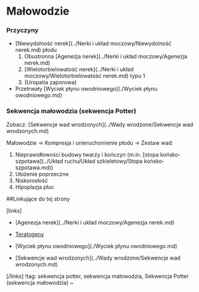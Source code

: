 # Małowodzie

### Przyczyny

- [Niewydolność nerek](../Nerki i układ moczowy/Niewydolność nerek.md) płodu
  1. Obustronna [Agenezja nerek](../Nerki i układ moczowy/Agenezja nerek.md)
  2. [Wielotorbielowatość nerek](../Nerki i układ moczowy/Wielotorbielowatość nerek.md) typu 1
  3. {Uropatia zaporowa}
- Przetrwały [Wyciek płynu owodniowego](./Wyciek płynu owodniowego.md)



### Sekwencja małowodzia (sekwencja Potter)

Zobacz: [Sekwencje wad wrodzonych](../Wady wrodzone/Sekwencje wad wrodzonych.md)

Małowodzie → Kompresja i unieruchomienie płodu → Zestaw wad:

1. Nieprawidłowości budowy twarzy i kończyn (m.in. [stopa końsko-szpotawa](../Układ ruchu/Układ szkieletowy/Stopa końsko-szpotawa.md))
2. Ułożenie poprzeczne
3. Niskorosłość
4. Hipoplazja płuc



##Linkujące do tej strony

[links]

- [Agenezja nerek](../Nerki i układ moczowy/Agenezja nerek.md)

- [Teratogeny](./Teratogeny.md)

- [Wyciek płynu owodniowego](./Wyciek płynu owodniowego.md)

- [Sekwencje wad wrodzonych](../Wady wrodzone/Sekwencje wad wrodzonych.md)


[/links]
!tag: sekwencja potter, sekwencja małowodzia, Sekwencja Potter (sekwencja małowodzia)
~

